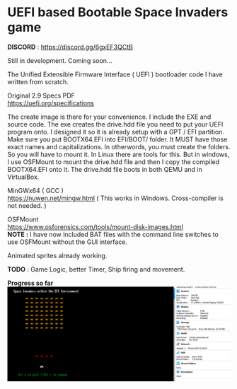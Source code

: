 # UEFI based Bootable Space Invaders game

**DISCORD** : https://discord.gg/6gxEF3QCtB  

Still in development. Coming soon...  

The Unified Extensible Firmware Interface ( UEFI ) bootloader code I have written from scratch.  

Original 2.9 Specs PDF  
https://uefi.org/specifications  

The create image is there for your convenience. I include the EXE and source code. The exe creates the drive.hdd file you need to put your UEFI program onto. I designed it so it is already setup with a GPT / EFI partition. Make sure you put BOOTX64.EFI into EFI/BOOT/ folder. It MUST have those exact names and capitalizations. In otherwords, you must create the folders. So you will have to mount it. In Linux there are tools for this. But in windows, I use OSFMount to mount the drive.hdd file and then I copy the compiled BOOTX64.EFI onto it. The drive.hdd file boots in both QEMU and in VirtualBox.

MinGWx64 ( GCC )  
https://nuwen.net/mingw.html   ( This works in Windows. Cross-compiler is not needed. )  

OSFMount  
https://www.osforensics.com/tools/mount-disk-images.html  
**NOTE :** I have now included BAT files with the command line switches to use OSFMount without the GUI interface.  

Animated sprites already working.  

**TODO** : Game Logic, better Timer, Ship firing and movement.  

**Progress so far**  
![Current Progress](current.png)
